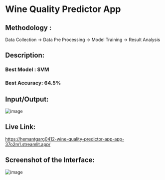 # Wine Quality Predictor App

## Methodology : 

Data Collection  ->  Data Pre Processing   ->  Model Training   ->   Result Analysis

## Description:

### Best Model : SVM 
### Best Accuracy: 64.5%


## Input/Output:

![image](https://user-images.githubusercontent.com/83637284/209093371-ae73ef85-2792-49ea-80e4-a3746eb1d96c.png)


## Live Link:

https://hemantgarg0412-wine-quality-predictor-app-app-37o2m1.streamlit.app/

## Screenshot of the Interface:

![image](https://user-images.githubusercontent.com/83637284/209093121-eec21502-3801-494a-90d2-a38a776297ac.png)

